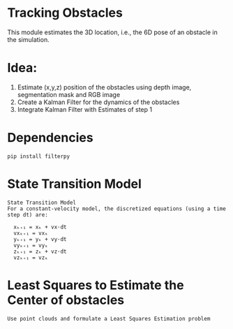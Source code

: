 # Tracking Obstacles

This module estimates the 3D location, i.e., the 6D pose of an obstacle in the simulation.


# Idea:
1. Estimate (x,y,z) position of the obstacles using depth image, segmentation mask and RGB image
2. Create a Kalman Filter for the dynamics of the obstacles
3. Integrate Kalman Filter with Estimates of step 1




# Dependencies

```
pip install filterpy
```

# State Transition Model

```
State Transition Model
For a constant-velocity model, the discretized equations (using a time step dt) are:

  xₖ₊₁ = xₖ + vx·dt
  vxₖ₊₁ = vxₖ
  yₖ₊₁ = yₖ + vy·dt
  vyₖ₊₁ = vyₖ
  zₖ₊₁ = zₖ + vz·dt
  vzₖ₊₁ = vzₖ
```

# Least Squares to Estimate the Center of obstacles

```
Use point clouds and formulate a Least Squares Estimation problem

```